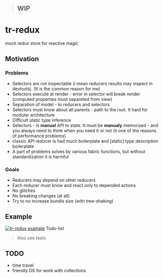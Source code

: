 > ## **WIP**

# tr-redux

mock redux store for reactive magic

## Motivation

### Problems

- Selectors are not inspectable (i mean reducers results may inspect in devtools). (It is the common reason for me)
- Selectors execute at render - error in selector will break render (computed properties must separeted from view)
- Separation of model - to reducers and selectors
- Selectors must know about all parents - path to the root. It hard for modular architecture
- Difficult static type inference
- Selectors - is **manual** API to state. It must be **manualy** memorized - and you always need to think when you need it or not (it one of the reasons of performance problems)
- classic API reducer is had much boilerplate and [static] type description boilerplate
- A part of problems solves by various fabric functions, but without standardization it is harmful

### Goals

- Reducers may depend on other reducers
- Each reducer must know and react only to depended actions
- No glitches
- No breaking changes (at all)
- Try to no increase bundle size (with tree-shaking)

## Example

[![tr-redux example](https://codesandbox.io/static/img/play-codesandbox.svg)](https://codesandbox.io/s/5k8zjyo3l) Todo-list

> Also see tests

## TODO

- time travel
- friendly DX for work with collections
